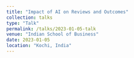 ```yaml
---
title: "Impact of AI on Reviews and Outcomes"
collection: talks
type: "Talk"
permalink: /talks/2023-01-05-talk
venue: "Indian School of Business"
date: 2023-01-05
location: "Kochi, India"
---
```

